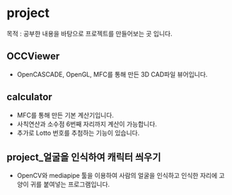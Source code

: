 # project
목적 : 공부한 내용을 바탕으로 프로젝트를 만들어보는 곳 입니다.
## OCCViewer
+ OpenCASCADE, OpenGL, MFC를 통해 만든 3D CAD파일 뷰어입니다.
## calculator
+ MFC를 통해 만든 기본 계산기입니다. 
+ 사칙연산과 소수점 6번째 자리까지 계산이 가능합니다.
+ 추가로 Lotto 번호를 추첨하는 기능이 있습니다.
## project_얼굴을 인식하여 캐릭터 씌우기
+ OpenCV와 mediapipe 툴을 이용하여 사람의 얼굴을 인식하고 인식한 자리에 고양이 귀를 붙여넣는 프로그램입니다.

